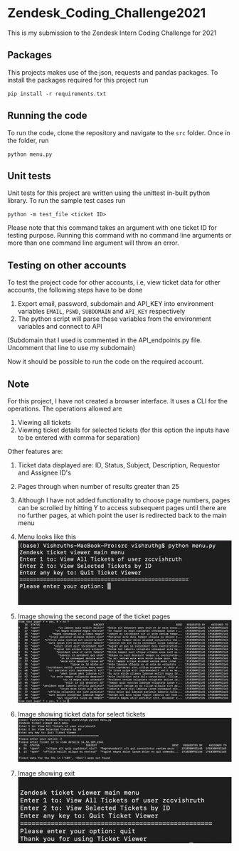 # Zendesk_Coding_Challenge2021
This is my submission to the Zendesk Intern Coding Challenge for 2021

## Packages
This projects makes use of the json, requests and pandas packages. To install the packages required for this project run

```
pip install -r requirements.txt
```

## Running the code
To run the code, clone the repository and navigate to the ```src``` folder. Once in the folder, run 
```
python menu.py
```

## Unit tests
Unit tests for this project are written using the unittest in-built python library. To run the sample test cases run
```
python -m test_file <ticket ID>
```
Please note that this command takes an argument with one ticket ID for testing purpose. Running this command with no command line arguments or more than one command line argument will throw an error.

## Testing on other accounts
To test the project code for other accounts, i.e, view ticket data for other accounts, the following steps have to be done
1. Export email, password, subdomain and API_KEY into environment variables `EMAIL`, `PSWD`, `SUBDOMAIN` and `API_KEY` respectively
2. The python script will parse these variables from the environment variables and connect to API 

(Subdomain that I used is commented in the API_endpoints.py file. Uncomment that line to use my subdomain)

Now it should be possible to run the code on the required account.

## Note
For this project, I have not created a browser interface. It uses a CLI for the operations. The operations allowed are
1. Viewing all tickets
2. Viewing ticket details for selected tickets (for this option the inputs have to be entered with comma for separation)

Other features are:
1. Ticket data displayed are: ID, Status, Subject, Description, Requestor and Assignee ID's
2. Pages through when number of results greater than 25
3. Although I have not added functionality to choose page numbers, pages can be scrolled by hitting Y to access subsequent pages until there are no further pages, at which point the user is redirected back to the main menu
4. Menu looks like this
![Menu View](img/menu.png)

5. Image showing the second page of the ticket pages
![Option 1: Displaying all available tickets (page 2)](img/opt1.png)

6. Image showing ticket data for select tickets
![Option 2: Displaying ticket data for select tickets](img/opt2.png)

7. Image showing exit
![Option 3: Exit menu](img/exit.png)
